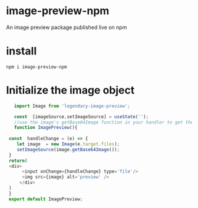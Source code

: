 # image-preview-npm
An image preview package published live on npm 

# install
 ```
 npm i image-preview-npm
 ```
 
# Initialize the image object
```javascript
   import Image from 'legendary-image-preview';

   const  [imageSource,setImageSource] = useState('');
   //use the image's getBase64Image function in your handler to get the base64 image and set it as the source of the img tag like so:\
   function ImagePreview(){
   
 const  handleChange = (e) => {
    let image  = new Image(e.target.files);
    setImageSource(image.getBase64Image());
 }
 return(
 <div>
      <input onChange={handleChange} type='file'/>
      <img src={image} alt='preview' />
     </div>
 )
 }
 export default ImagePreview;
 ```
   
